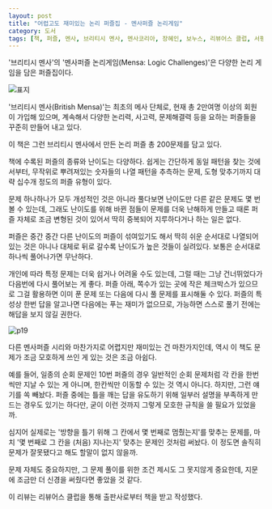 ```yaml
---
layout: post
title: "어렵고도 재미있는 논리 퍼즐집 - 멘사퍼즐 논리게임"
category: 도서
tags: [책, 퍼즐, 멘사, 브리티시 멘사, 멘사코리아, 장혜인, 보누스, 리뷰어스 클럽, 서평]
---
```


'브리티시 멘사'의
'멘사퍼즐 논리게임(Mensa: Logic Challenges)'은
다양한 논리 게임을 담은 퍼즐집이다.

![표지](https://lh3.googleusercontent.com/UwwwORf919WH1LENKIclXYhasCsvk5lXXs0LUODl6Qc5kCOYrujg67aXm2u6rAjNrXCe1QDmBSLlwQ=s480)

'브리티시 멘사(British Mensa)'는 최초의 메사 단체로,
현재 총 2만여명 이상의 회원이 가입해 있으며,
계속해서 다양한 논리력, 사고력, 문제해결력 등을 요하는 퍼즐들을 꾸준히 만들어 내고 있다.

이 책은 그런 브리티시 멘사에서 만든 논리 퍼즐 총 200문제를 담고 있다.

책에 수록된 퍼즐의 종류와 난이도는 다양하다.
쉽게는 간단하게 동일 패턴을 찾는 것에서부터,
무작위로 뿌려져있는 숫자들의 나열 패턴을 추측하는 문제,
도형 맞추기까지 대략 십수개 정도의 퍼즐 유형이 있다.

문제 하나하나가 모두 개성적인 것은 아니라
풀다보면 난이도만 다른 같은 문제도 몇 번 볼 수 있는데,
그래도 난이도를 위해 바뀐 점들이 문제를 더욱 난해하게 만들고
때론 퍼즐 자체로 조금 변형된 것이 있어서
딱히 중복되어 지루하다거나 하는 일은 없다.

퍼즐은 중간 중간 다른 난이도의 퍼즐이 섞여있기도 해서
딱히 쉬운 순서대로 나열되어 있는 것은 아니나
대체로 뒤로 갈수록 난이도가 높은 것들이 실려있다.
보통은 순서대로 하나씩 풀어나가면 무난하다.

개인에 따라 특정 문제는 더욱 쉽거나 어려울 수도 있는데,
그럴 때는 그냥 건너뛰었다가 다음번에 다시 풀어보는 게 좋다.
퍼즐 아래, 쪽수가 있는 곳에 작은 체크박스가 있으므로
그걸 활용하면 이미 푼 문제 또는 다음에 다시 풀 문제를 표시해둘 수 있다.
퍼즐의 특성상 한번 답을 알고나면 다음에는 푸는 재미가 없으므로,
가능하면 스스로 풀기 전에는 해답을 보지 않길 권한다.

![p19](https://lh3.googleusercontent.com/wuhKRHwTS6Z9NXpjviQTNUpYL3q0kjw2NHwUOaR0E5QhqWoR5-expltWG3EWeeX4eDAOPzRJHx-TNQ=s480)

다른 멘사퍼즐 시리와 마찬가지로 어렵지만 재미있는 건 마찬가지인데,
역시 이 책도 문제가 조금 모호하게 쓰인 게 있는 것은 조금 아쉽다.

예를 들어, 일종의 순회 문제인 10번 퍼즐의 경우
일반적인 순회 문제처럼 각 칸을 한번씩만 지날 수 있는 게 아니며,
한칸씩만 이동할 수 있는 것 역시 아니다.
하지만, 그런 얘기를 쏙 빼놨다.
퍼즐 중에는 틀을 깨는 답을 유도하기 위해 일부러 설명을 부족하게 만드는 경우도 있기는 하다만,
굳이 이런 것까지 그렇게 모호한 규칙을 쓸 필요가 있었을까.

심지어 실제로는 '방향을 틀기 위해 그 칸에서 몇 번째로 멈췄는지'를 맞추는 문제를,
마치 '몇 번째로 그 칸을 (처음) 지나는지' 맞추는 문제인 것처럼 써놨다.
이 정도면 솔직히 문제가 잘못됐다고 해도 할말이 없지 않을까.

문제 자체도 중요하지만, 그 문제 풀이를 위한 조건 제시도 그 못지않게 중요한데,
지문에 조금만 더 신경을 써줬다면 좋았을 것 같다.



<div class="im im-info">
이 리뷰는 리뷰어스 클럽을 통해 출판사로부터 책을 받고 작성했다.
</div>
